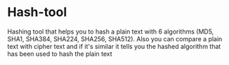 # Hash-tool
Hashing tool that helps you to hash a plain text with 6 algorithms (MD5, SHA1, SHA384, SHA224, SHA256, SHA512). Also you can compare a plain text with cipher text and if it's similar it tells you the hashed algorithm that has been used to hash the plain text
